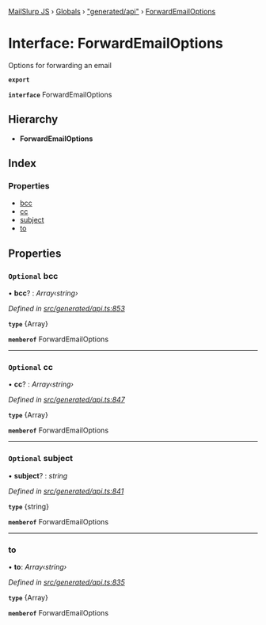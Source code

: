 [MailSlurp JS](../README.md) › [Globals](../globals.md) › ["generated/api"](../modules/_generated_api_.md) › [ForwardEmailOptions](_generated_api_.forwardemailoptions.md)

# Interface: ForwardEmailOptions

Options for forwarding an email

**`export`** 

**`interface`** ForwardEmailOptions

## Hierarchy

* **ForwardEmailOptions**

## Index

### Properties

* [bcc](_generated_api_.forwardemailoptions.md#optional-bcc)
* [cc](_generated_api_.forwardemailoptions.md#optional-cc)
* [subject](_generated_api_.forwardemailoptions.md#optional-subject)
* [to](_generated_api_.forwardemailoptions.md#to)

## Properties

### `Optional` bcc

• **bcc**? : *Array‹string›*

*Defined in [src/generated/api.ts:853](https://github.com/mailslurp/mailslurp-client-ts-js/blob/26ccbd6/src/generated/api.ts#L853)*

**`type`** {Array<string>}

**`memberof`** ForwardEmailOptions

___

### `Optional` cc

• **cc**? : *Array‹string›*

*Defined in [src/generated/api.ts:847](https://github.com/mailslurp/mailslurp-client-ts-js/blob/26ccbd6/src/generated/api.ts#L847)*

**`type`** {Array<string>}

**`memberof`** ForwardEmailOptions

___

### `Optional` subject

• **subject**? : *string*

*Defined in [src/generated/api.ts:841](https://github.com/mailslurp/mailslurp-client-ts-js/blob/26ccbd6/src/generated/api.ts#L841)*

**`type`** {string}

**`memberof`** ForwardEmailOptions

___

###  to

• **to**: *Array‹string›*

*Defined in [src/generated/api.ts:835](https://github.com/mailslurp/mailslurp-client-ts-js/blob/26ccbd6/src/generated/api.ts#L835)*

**`type`** {Array<string>}

**`memberof`** ForwardEmailOptions
